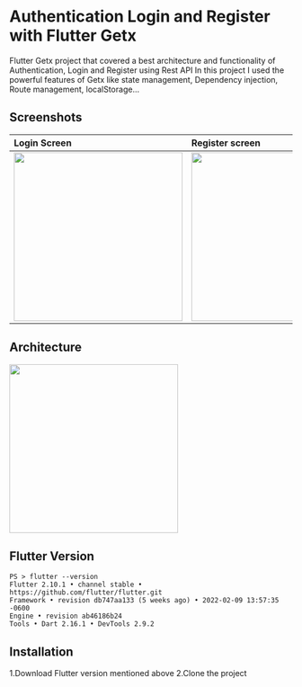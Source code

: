 # Authentication Login and Register with Flutter Getx
Flutter Getx project that covered a best architecture and functionality of Authentication, Login and Register using Rest API
In this project I used the powerful features of Getx like state management, Dependency injection, Route management, localStorage...

## Screenshots
| Login Screen  | Register screen | Offline pop-up  |
| :------------ | :------------- | :------------ |
| <img src="https://raw.githubusercontent.com/mattar88/auth_login_register_flutter_getx/main/screenshots/1_login.png" width="300"> | <img src="https://raw.githubusercontent.com/mattar88/auth_login_register_flutter_getx/main/screenshots/2_register.png" width="300"> |<img src="https://raw.githubusercontent.com/mattar88/auth_login_register_flutter_getx/main/screenshots/3_offline.png" width="300"> |

## Architecture 
 <img src="https://raw.githubusercontent.com/mattar88/auth_login_register_flutter_getx/main/screenshots/architecture.png" width="300">
 
## Flutter Version
``````
PS > flutter --version
Flutter 2.10.1 • channel stable • https://github.com/flutter/flutter.git
Framework • revision db747aa133 (5 weeks ago) • 2022-02-09 13:57:35 -0600
Engine • revision ab46186b24
Tools • Dart 2.16.1 • DevTools 2.9.2

``````

## Installation
1.Download Flutter version mentioned above
2.Clone the project

